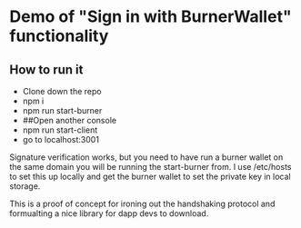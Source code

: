 # Demo of "Sign in with BurnerWallet" functionality

## How to run it
- Clone down the repo
- npm i
- npm run start-burner
- ##Open another console
- npm run start-client
- go to localhost:3001

Signature verification works, but you need to have run a burner wallet on the same domain you will be running the start-burner from. I use /etc/hosts to set this up locally and get the burner wallet to set the private key in local storage.

This is a proof of concept for ironing out the handshaking protocol and formualting a nice library for dapp devs to download.
